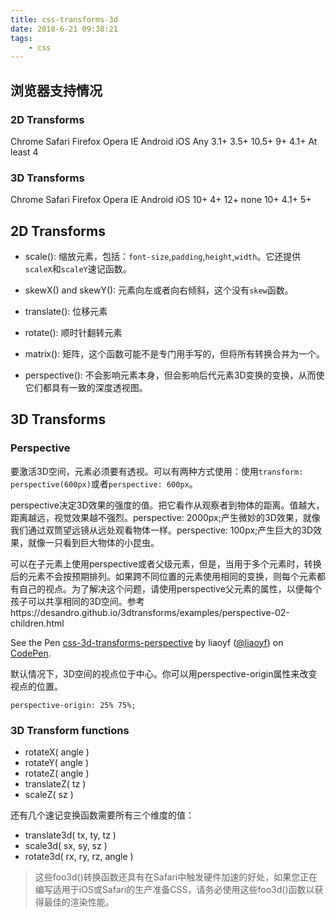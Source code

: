 ```yaml
---
title: css-transforms-3d
date: 2018-6-21 09:38:21
tags: 
    - css
---
```


## 浏览器支持情况

### 2D Transforms

Chrome	Safari	Firefox	Opera	IE	Android	iOS
Any	    3.1+	  3.5+	  10.5+	9+	4.1+	  At least 4

### 3D Transforms

Chrome	Safari	Firefox	Opera	IE	Android	iOS
10+	    4+	    12+	    none	10+	4.1+	  5+

## 2D Transforms

- scale(): 缩放元素，包括：`font-size`,`padding`,`height`,`width`。它还提供`scaleX`和`scaleY`速记函数。

- skewX() and skewY(): 元素向左或者向右倾斜，这个没有`skew`函数。

- translate(): 位移元素

- rotate(): 顺时针翻转元素

- matrix(): 矩阵，这个函数可能不是专门用手写的，但将所有转换合并为一个。

- perspective(): 不会影响元素本身，但会影响后代元素3D变换的变换，从而使它们都具有一致的深度透视图。

## 3D Transforms

### Perspective

要激活3D空间，元素必须要有透视。可以有两种方式使用：使用`transform: perspective(600px)`或者`perspective: 600px`。

perspective决定3D效果的强度的值。把它看作从观察者到物体的距离。值越大，距离越远，视觉效果越不强烈。perspective: 2000px;产生微妙的3D效果，就像我们通过双筒望远镜从远处观看物体一样。perspective: 100px;产生巨大的3D效果，就像一只看到巨大物体的小昆虫。

可以在子元素上使用perspective或者父级元素，但是，当用于多个元素时，转换后的元素不会按预期排列。如果跨不同位置的元素使用相同的变换，则每个元素都有自己的视点。为了解决这个问题，请使用perspective父元素的属性，以便每个孩子可以共享相同的3D空间。参考https://desandro.github.io/3dtransforms/examples/perspective-02-children.html

<p data-height="265" data-theme-id="0" data-slug-hash="xjGKMW" data-default-tab="css,result" data-user="liaoyf" data-embed-version="2" data-pen-title="css-3d-transforms-perspective" class="codepen">See the Pen <a href="https://codepen.io/liaoyf/pen/xjGKMW/">css-3d-transforms-perspective</a> by liaoyf (<a href="https://codepen.io/liaoyf">@liaoyf</a>) on <a href="https://codepen.io">CodePen</a>.</p>
<script async src="https://static.codepen.io/assets/embed/ei.js"></script>

默认情况下，3D空间的视点位于中心。你可以用perspective-origin属性来改变视点的位置。

```
perspective-origin: 25% 75%;
```

### 3D Transform functions

- rotateX( angle )
- rotateY( angle )
- rotateZ( angle )
- translateZ( tz )
- scaleZ( sz )

还有几个速记变换函数需要所有三个维度的值：

- translate3d( tx, ty, tz )
- scale3d( sx, sy, sz )
- rotate3d( rx, ry, rz, angle )

> 这些foo3d()转换函数还具有在Safari中触发硬件加速的好处，如果您正在编写适用于iOS或Safari的生产准备CSS，请务必使用这些foo3d()函数以获得最佳的渲染性能。